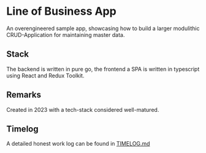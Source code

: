 # Line of Business App

An overengineered sample app, showcasing how to build a larger modulithic CRUD-Application for maintaining master data.

## Stack

The backend is written in pure go, the frontend a SPA is written in typescript using React and Redux Toolkit.

## Remarks
Created in 2023 with a tech-stack considered well-matured.

## Timelog

A detailed honest work log can be found in [TIMELOG.md](TIMELOG.md)
